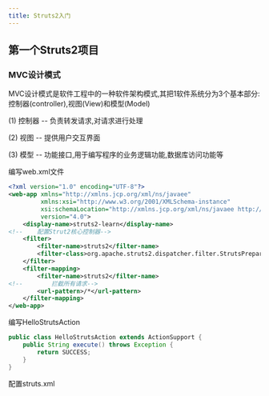 ```yaml
---
title: Struts2入门
---
```


## 第一个Struts2项目

### MVC设计模式

MVC设计模式是软件工程中的一种软件架构模式,其把1软件系统分为3个基本部分:控制器(controller),视图(View)和模型(Model)

(1) 控制器 -- 负责转发请求,对请求进行处理

(2) 视图 -- 提供用户交互界面

(3) 模型 -- 功能接口,用于编写程序的业务逻辑功能,数据库访问功能等

编写web.xml文件

```xml
<?xml version="1.0" encoding="UTF-8"?>
<web-app xmlns="http://xmlns.jcp.org/xml/ns/javaee"
         xmlns:xsi="http://www.w3.org/2001/XMLSchema-instance"
         xsi:schemaLocation="http://xmlns.jcp.org/xml/ns/javaee http://xmlns.jcp.org/xml/ns/javaee/web-app_4_0.xsd"
         version="4.0">
    <display-name>struts2-learn</display-name>
<!--    配置Strut2核心控制器-->
    <filter>
        <filter-name>struts2</filter-name>
        <filter-class>org.apache.struts2.dispatcher.filter.StrutsPrepareAndExecuteFilter</filter-class>
    </filter>
    <filter-mapping>
        <filter-name>struts2</filter-name>
<!--        拦截所有请求-->
        <url-pattern>/*</url-pattern>
    </filter-mapping>
</web-app>
```

编写HelloStrutsAction

```java
public class HelloStrutsAction extends ActionSupport {
    public String execute() throws Exception {
        return SUCCESS;
    }
}
```

配置struts.xml



